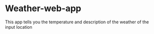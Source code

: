 # Weather-web-app
This app tells you the temperature and description of the weather of the input location
